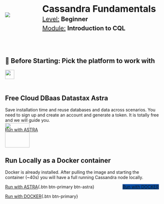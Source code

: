 <div class="top">
  <img src="https://datastax-academy.github.io/katapod-shared-assets/images/ds-academy-logo.svg" />
  <span style="position:absolute;top:20px;left:350px;font-size:30px"><b>Cassandra Fundamentals</b></span>
  <span style="position:absolute;top:90px;left:350px;font-size:20px"><u>Module:</u> <b>Introduction to CQL</b></span>
  <span style="position:absolute;top:60px;left:350px;font-size:20px"><u>Level:</u> <b>Beginner</b></span>
</div>


<main style="margin-top: 130px;">
    <div class="container px-4 py-5" id="featured-2" >
        <h2 class="pb-2 border-bottom blue_900">🏁 Before Starting: Pick the platform to work with</h2>
        <div class="row g-4 py-5 row-cols-1 row-cols-lg-3">
          <div class="feature col div-choice">
            <div style="height:50px;">
              <img src="https://datastax-academy.github.io/katapod-shared-assets/images/logo-astradb.svg" height="30px"/>
            </div>
            <h2>Free Cloud DBaas Datastax Astra</h2>
            <p>Save installation time and reuse databases and data across scenarios. You need to sign up and create an account and generate a token. It is totally free and we will guide you.</p>
            <a href="command:katapod.loadPage?start-cassandra" class="btn btn-primary btn-astra">
              Run with ASTRA
            </a>
          </div>
          <div class="feature col div-choice">
            <div style="height:80px;margin-top:-30px">
                <img src="https://datastax-academy.github.io/katapod-shared-assets/images/logo-docker.png" height="80px"/>
            </div>
            <h2>Run Locally as a Docker container</h2>
            <p>Docker is already installed. After pulling the image and starting the container (~40s) you will have a full running Cassandra node locally.</p>
            <a href="command:katapod.loadPage?start-cassandra" class="btn btn-primary" style="background-color:#024BA2;border:0px;float:right">
              Run with DOCKER
            </a>
            </center>
          </div>
        </div>
      </div>
      </main>


[Run with ASTRA](command:katapod.loadPage?start-astra){.btn btn-primary btn-astra}

[Run with DOCKER](command:katapod.loadPage?start-cassandra){.btn btn-primary}
